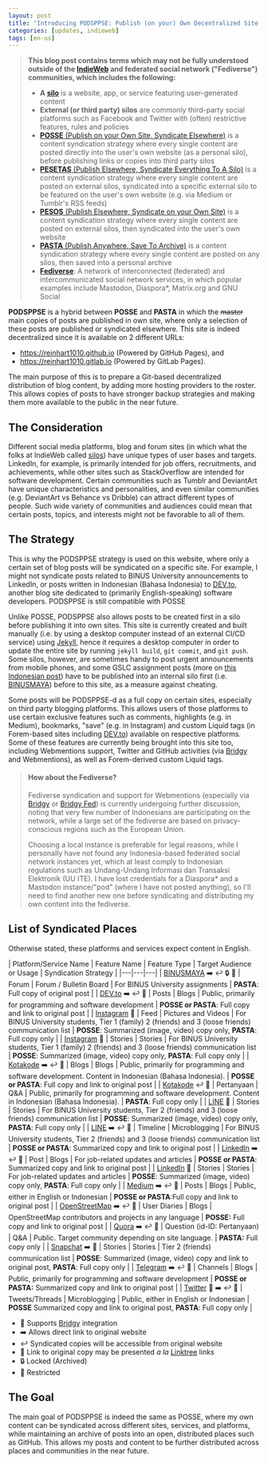 ```yaml
---
layout: post
title: "Introducing PODSPPSE: Publish (on your) Own Decentralized Site, Partially Publish and Syndicate Elsewhere"
categories: [updates, indieweb]
tags: [en-us]
---
```

> **This blog post contains terms which may not be fully understood outside of the [IndieWeb](https://indieweb.org/) and federated social network ("Fediverse") communities, which includes the following:**
>
> + **A [silo](https://indieweb.org/silo)** is a website, app, or service featuring user-generated content
> + **External (or third party) silos** are commonly third-party social platforms such as Facebook and Twitter with (often) restrictive features, rules and policies
> + [**POSSE** (Publish on your Own Site, Syndicate Elsewhere)](https://indieweb.org/POSSE) is a content syndication strategy where every single content are posted directly into the user's own website (as a personal silo), before publishing links or copies into third party silos
> + [**PESETAS** (Publish Elsewhere, Syndicate Everything To A Silo)](https://indieweb.org/PESETAS) is a content syndication strategy where every single content are posted on external silos, syndicated into a specific external silo to be featured on the user's own website (e.g. via Medium or Tumblr's RSS feeds)
> + [**PESOS** (Publish Elsewhere, Syndicate on your Own Site)](https://indieweb.org/PESOS) is a content syndication strategy where every single content are posted on external silos, then syndicated into the user's own website
> + [**PASTA** (Publish Anywhere, Save To Archive)](https://indieweb.org/PASTA) is a content syndication strategy where every single content are posted on any silos, then saved into a personal archive
> + [**Fediverse**](https://en.wikipedia.org/wiki/Fediverse): A network of interconnected (federated) and intercommunicated social network services, in which popular examples include Mastodon, Diaspora*, Matrix.org and GNU Social

**PODSPPSE** is a hybrid between **POSSE** and **PASTA** in which the ~~master~~ main copies of posts are published in own site, where only a selection of these posts are published or syndicated elsewhere. This site is indeed decentralized since it is available on 2 different URLs:

+ <https://reinhart1010.github.io> (Powered by GitHub Pages), and
+ <https://reinhart1010.gitlab.io> (Powered by GitLab Pages).

The main purpose of this is to prepare a Git-based decentralized distribution of blog content, by adding more hosting providers to the roster. This allows copies of posts to have stronger backup strategies and making them more available to the public in the near future.

## The Consideration
Different social media platforms, blog and forum sites (in which what the folks at IndieWeb called [silos](https://indieweb.org/silo)) have unique types of user bases and targets. LinkedIn, for example, is primarily intended for job offers, recruitments, and achievements, while other sites such as StackOverflow are intended for software development. Certain communities such as Tumblr and DeviantArt have unique characteristics and personalities, and even similar communities (e.g. DeviantArt vs Behance vs Dribble) can attract different types of people. Such wide variety of communities and audiences could mean that certain posts, topics, and interests might not be favorable to all of them.

## The Strategy
This is why the PODSPPSE strategy is used on this website, where only a certain set of blog posts will be syndicated on a specific site. For example, I might not syndicate posts related to BINUS University announcements to LinkedIn, or posts written in Indonesian (Bahasa Indonesia) to [DEV.to](https://dev.to), another blog site dedicated to (primarily English-speaking) software developers. PODSPPSE is still compatible with POSSE

Unlike POSSE, PODSPPSE also allows posts to be created first in a silo before publishing it into own sites. This site is currently created and built manually (i.e. by using a desktop computer instead of an external CI/CD service) using [Jekyll](https://jekyllrb.com), hence it requires a desktop computer in order to update the entire site by running `jekyll build`, `git commit`, and `git push`. Some silos, however, are sometimes handy to post urgent announcements from mobile phones, and some GSLC assignment posts (more on [this Indonesian post](/posts/2021/02/21/jawaban-jawaban-tugas-gslc-binus-saya-kini-tersedia-di-blog-ini.html)) have to be published into an internal silo first (i.e. [BINUSMAYA](https://binus.ac.id)) before to this site, as a measure against cheating.

Some posts will be PODSPPSE-d as a full copy on certain sites, especially on third party blogging platforms. This allows users of those platforms to use certain exclusive features such as comments, highlights (e.g. in Medium), bookmarks, "save" (e.g. in Instagram) and custom Liquid tags (in Forem-based sites including [DEV.to](https://dev.to)) available on respective platforms. Some of these features are currently being brought into this site too, including Webmentions support, Twitter and GitHub activities (via [Bridgy](https://brid.gy) and Webmentions), as well as Forem-derived custom Liquid tags.

> #### How about the Fediverse?
> Fediverse syndication and support for Webmentions (especially via [Bridgy](https://brid.gy) or [Bridgy Fed](https://fed.brid.gy/)) is currently undergoing further discussion, noting that very few number of Indonesians are participating on the network, while a large set of the fediverse are based on privacy-conscious regions such as the European Union.
> 
> Choosing a local instance is preferable for legal reasons, while I personally have not found any Indonesia-based federated social network instances yet, which at least comply to Indonesian regulations such as Undang-Undang Informasi dan Transaksi Elektronik (UU ITE). I have lost credentials for a Diaspora* and a Mastodon instance/"pod" (where I have not posted anything), so I'll need to find another new one before syndicating and distributing my own content into the fediverse.

## List of Syndicated Places
Otherwise stated, these platforms and services expect content in English.

| Platform/Service Name | Feature Name | Feature Type | Target Audience or Usage | Syndication Strategy |
|---|---|---|
| [BINUSMAYA](https://binusmaya.binus.ac.id) ➡️ ↩️ 🔒 🔐 | Forum | Forum / Bulletin Board | For BINUS University assignments | **PASTA**: Full copy of original post |
| [DEV.to](https://dev.to) ➡️ ↩️ 🌲 | Posts | Blogs | Public, primarily for programming and software development | **POSSE or PASTA**: Full copy and link to original post |
| [Instagram](https://instagram.com) 🌲 | Feed | Pictures and Videos | For BINUS University students, Tier 1 (family) 2 (friends) and 3 (loose friends) communication list | **POSSE**: Summarized (image, video) copy only, **PASTA**: Full copy only |
| [Instagram](https://instagram.com) 🌲 | Stories | Stories | For BINUS University students, Tier 1 (family) 2 (friends) and 3 (loose friends) communication list | **POSSE**: Summarized (image, video) copy only, **PASTA**: Full copy only |
| [Kotakode](https://kotakode.com) ➡️ ↩️ 🌲 | Blogs | Blogs | Public, primarily for programming and software development. Content in Indonesian (Bahasa Indonesia). | **POSSE or PASTA**: Full copy and link to original post |
| [Kotakode](https://kotakode.com) ↩️ 🌲 | Pertanyaan | Q&A | Public, primarily for programming and software development. Content in Indonesian (Bahasa Indonesia). | **PASTA**: Full copy only |
| [LINE](https://line.me) 🌲 | Stories | Stories | For BINUS University students, Tier 2 (friends) and 3 (loose friends) communication list | **POSSE**: Summarized (image, video) copy only, **PASTA**: Full copy only |
| [LINE](https://line.me) ➡️ ↩️ 🌲 | Timeline | Microblogging | For BINUS University students, Tier 2 (friends) and 3 (loose friends) communication list | **POSSE or PASTA**: Summarized copy and link to original post |
| [LinkedIn](https://linkedin.com) ➡️ ↩️ 🌲 | Post | Blogs | For job-related updates and articles | **POSSE or PASTA**: Summarized copy and link to original post |
| [LinkedIn](https://linkedin.com) 🌲 | Stories | Stories | For job-related updates and articles | **POSSE**: Summarized (image, video) copy only, **PASTA**: Full copy only |
| [Medium](https://medium.com) ➡️ ↩️ 🌲 | Posts | Blogs | Public, either in English or Indonesian | **POSSE or PASTA**:Full copy and link to original post |
| [OpenStreetMap](https://openstreetmap.org) ➡️ ↩️ 🌲 | User Diaries | Blogs | OpenStreetMap contributors and projects in any language | **POSSE:** Full copy and link to original post |
| [Quora](https://quora.com) ➡️ ↩️ 🌲 | Question (id-ID: Pertanyaan) | Q&A | Public. Target community depending on site language. | **PASTA:** Full copy only |
| [Snapchat](https://snapchat.com) ➡️ 🔐 | Stories | Stories | Tier 2 (friends) communication list | **POSSE**: Summarized (image, video) copy and link to original post, **PASTA**: Full copy only |
| [Telegram](https://telegram.org) ➡️ ↩️ 🌲 | Channels | Blogs | Public, primarily for programming and software development | **POSSE or PASTA:** Summarized copy and link to original post |
| [Twitter](https://twitter.com) 🌉 ➡️ ↩️ 🌲 | Tweets/Threads | Microblogging | Public, either in English or Indonesian | **POSSE** Summarized copy and link to original post, **PASTA**: Full copy only |

+ 🌉 Supports [Bridgy](https://brid.gy) integration
+ ➡️ Allows direct link to original website
+ ↩️ Syndicated copies will be accessible from original website
+ 🌲 Link to original copy may be presented *a la* [Linktree](https://linktr.ee) links
+ 🔒 Locked (Archived)
+ 🔐 Restricted

## The Goal
The main goal of PODSPPSE is indeed the same as POSSE, where my own content can be syndicated across different sites, services, and platforms, while maintaining an archive of posts into an open, distributed places such as GitHub. This allows my posts and content to be further distributed across places and communities in the near future.